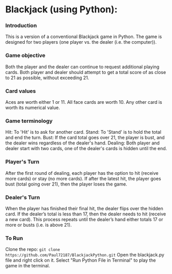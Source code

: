 # Blackjack (using Python):

### Introduction
This is a version of a conventional Blackjack game in Python.
The game is designed for two players (one player vs. the dealer (i.e. the computer)).

### Game objective
Both the player and the dealer can continue to request additional playing cards.
Both player and dealer should attempt to get a total score of as close to 21 as possible, without exceeding 21.

### Card values
Aces are worth either 1 or 11.
All face cards are worth 10.
Any other card is worth its numerical value.

### Game terminology
Hit: To 'Hit' is to ask for another card.
Stand: To 'Stand' is to hold the total and end the turn.
Bust: If the card total goes over 21, the player is bust, and the dealer wins regardless of the dealer's hand.
Dealing: Both player and dealer start with two cards, one of the dealer's cards is hidden until the end.

### Player's Turn
After the first round of dealing, each player has the option to hit (receive more cards) or stay (no more cards). If after the latest hit, the player goes bust (total going over 21), then the player loses the game.

### Dealer's Turn
When the player has finished their final hit, the dealer flips over the hidden card. If the dealer’s total is less than 17, then the dealer needs to hit (receive a new card). This process repeats until the dealer’s hand either totals 17 or more or busts (i.e. is above 21).

### To Run
Clone the repo: `git clone https://github.com/Paul72187/BlackjackPython.git`
Open the blackjack.py file and right click on it. Select "Run Python File in Terminal" to play the game in the terminal.
